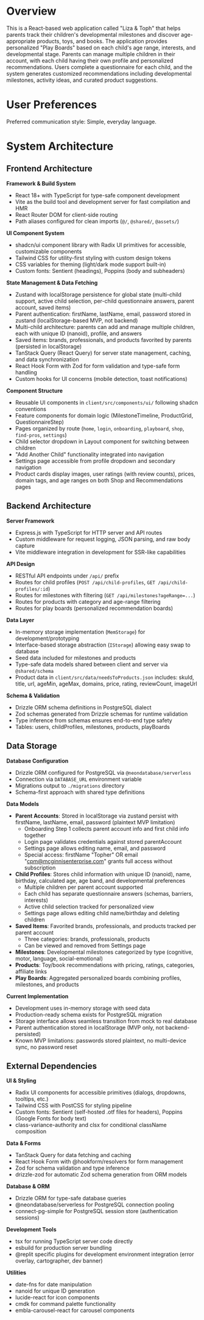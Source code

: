 # Overview

This is a React-based web application called "Liza & Toph" that helps parents track their children's developmental milestones and discover age-appropriate products, toys, and books. The application provides personalized "Play Boards" based on each child's age range, interests, and developmental stage. Parents can manage multiple children in their account, with each child having their own profile and personalized recommendations. Users complete a questionnaire for each child, and the system generates customized recommendations including developmental milestones, activity ideas, and curated product suggestions.

# User Preferences

Preferred communication style: Simple, everyday language.

# System Architecture

## Frontend Architecture

**Framework & Build System**
- React 18+ with TypeScript for type-safe component development
- Vite as the build tool and development server for fast compilation and HMR
- React Router DOM for client-side routing
- Path aliases configured for clean imports (`@/`, `@shared/`, `@assets/`)

**UI Component System**
- shadcn/ui component library with Radix UI primitives for accessible, customizable components
- Tailwind CSS for utility-first styling with custom design tokens
- CSS variables for theming (light/dark mode support built-in)
- Custom fonts: Sentient (headings), Poppins (body and subheaders)

**State Management & Data Fetching**
- Zustand with localStorage persistence for global state (multi-child support, active child selection, per-child questionnaire answers, parent account, saved items)
- Parent authentication: firstName, lastName, email, password stored in zustand (localStorage-based MVP, not backend)
- Multi-child architecture: parents can add and manage multiple children, each with unique ID (nanoid), profile, and answers
- Saved items: brands, professionals, and products favorited by parents (persisted in localStorage)
- TanStack Query (React Query) for server state management, caching, and data synchronization
- React Hook Form with Zod for form validation and type-safe form handling
- Custom hooks for UI concerns (mobile detection, toast notifications)

**Component Structure**
- Reusable UI components in `client/src/components/ui/` following shadcn conventions
- Feature components for domain logic (MilestoneTimeline, ProductGrid, QuestionnaireStep)
- Pages organized by route (`home`, `login`, `onboarding`, `playboard`, `shop`, `find-pros`, `settings`)
- Child selector dropdown in Layout component for switching between children
- "Add Another Child" functionality integrated into navigation
- Settings page accessible from profile dropdown and secondary navigation
- Product cards display images, user ratings (with review counts), prices, domain tags, and age ranges on both Shop and Recommendations pages

## Backend Architecture

**Server Framework**
- Express.js with TypeScript for HTTP server and API routes
- Custom middleware for request logging, JSON parsing, and raw body capture
- Vite middleware integration in development for SSR-like capabilities

**API Design**
- RESTful API endpoints under `/api/` prefix
- Routes for child profiles (`POST /api/child-profiles`, `GET /api/child-profiles/:id`)
- Routes for milestones with filtering (`GET /api/milestones?ageRange=...`)
- Routes for products with category and age-range filtering
- Routes for play boards (personalized recommendation boards)

**Data Layer**
- In-memory storage implementation (`MemStorage`) for development/prototyping
- Interface-based storage abstraction (`IStorage`) allowing easy swap to database
- Seed data included for milestones and products
- Type-safe data models shared between client and server via `@shared/schema`
- Product data in `client/src/data/needsToProducts.json` includes: skuId, title, url, ageMin, ageMax, domains, price, rating, reviewCount, imageUrl

**Schema & Validation**
- Drizzle ORM schema definitions in PostgreSQL dialect
- Zod schemas generated from Drizzle schemas for runtime validation
- Type inference from schemas ensures end-to-end type safety
- Tables: users, childProfiles, milestones, products, playBoards

## Data Storage

**Database Configuration**
- Drizzle ORM configured for PostgreSQL via `@neondatabase/serverless`
- Connection via `DATABASE_URL` environment variable
- Migrations output to `./migrations` directory
- Schema-first approach with shared type definitions

**Data Models**
- **Parent Accounts**: Stored in localStorage via zustand persist with firstName, lastName, email, password (plaintext MVP limitation)
  - Onboarding Step 1 collects parent account info and first child info together
  - Login page validates credentials against stored parentAccount
  - Settings page allows editing name, email, and password
  - Special access: firstName "Topher" OR email "cpm@mcginnisenterprise.com" grants full access without subscription
- **Child Profiles**: Stores child information with unique ID (nanoid), name, birthday, calculated age, age band, and developmental preferences
  - Multiple children per parent account supported
  - Each child has separate questionnaire answers (schemas, barriers, interests)
  - Active child selection tracked for personalized view
  - Settings page allows editing child name/birthday and deleting children
- **Saved Items**: Favorited brands, professionals, and products tracked per parent account
  - Three categories: brands, professionals, products
  - Can be viewed and removed from Settings page
- **Milestones**: Developmental milestones categorized by type (cognitive, motor, language, social-emotional)
- **Products**: Toy/book recommendations with pricing, ratings, categories, affiliate links
- **Play Boards**: Aggregated personalized boards combining profiles, milestones, and products

**Current Implementation**
- Development uses in-memory storage with seed data
- Production-ready schema exists for PostgreSQL migration
- Storage interface allows seamless transition from mock to real database
- Parent authentication stored in localStorage (MVP only, not backend-persisted)
- Known MVP limitations: passwords stored plaintext, no multi-device sync, no password reset

## External Dependencies

**UI & Styling**
- Radix UI components for accessible primitives (dialogs, dropdowns, tooltips, etc.)
- Tailwind CSS with PostCSS for styling pipeline
- Custom fonts: Sentient (self-hosted .otf files for headers), Poppins (Google Fonts for body text)
- class-variance-authority and clsx for conditional className composition

**Data & Forms**
- TanStack Query for data fetching and caching
- React Hook Form with @hookform/resolvers for form management
- Zod for schema validation and type inference
- drizzle-zod for automatic Zod schema generation from ORM models

**Database & ORM**
- Drizzle ORM for type-safe database queries
- @neondatabase/serverless for PostgreSQL connection pooling
- connect-pg-simple for PostgreSQL session store (authentication sessions)

**Development Tools**
- tsx for running TypeScript server code directly
- esbuild for production server bundling
- @replit specific plugins for development environment integration (error overlay, cartographer, dev banner)

**Utilities**
- date-fns for date manipulation
- nanoid for unique ID generation
- lucide-react for icon components
- cmdk for command palette functionality
- embla-carousel-react for carousel components